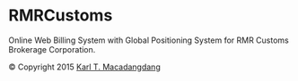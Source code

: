 # RMRCustoms

Online Web Billing System with Global Positioning System for RMR Customs Brokerage Corporation.

© Copyright 2015 [Karl T. Macadangdang](https://github.com/KarlJarren0308)
